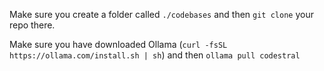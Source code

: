 Make sure you create a folder called `./codebases` and then `git clone` your repo there. 

Make sure you have downloaded Ollama (`curl -fsSL https://ollama.com/install.sh | sh`) and then `ollama pull codestral`
